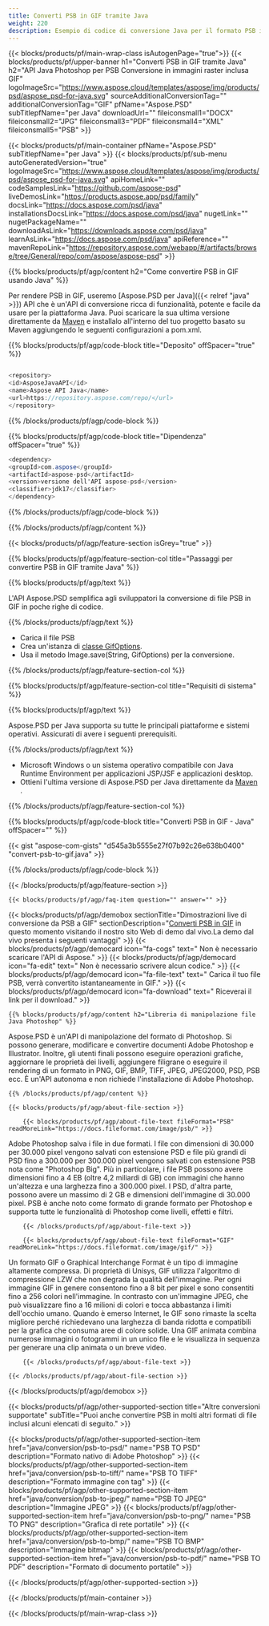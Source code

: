 ```yaml
---
title: Converti PSB in GIF tramite Java
weight: 220
description: Esempio di codice di conversione Java per il formato PSB in file GIF. Utilizzare questo codice di esempio per convertire PSB in GIF all'interno di qualsiasi applicazione basata su Java Web o Desktop.
---
```


{{< blocks/products/pf/main-wrap-class isAutogenPage="true">}}
{{< blocks/products/pf/upper-banner h1="Converti PSB in GIF tramite Java" h2="API Java Photoshop per PSB Conversione in immagini raster inclusa GIF" logoImageSrc="https://www.aspose.cloud/templates/aspose/img/products/psd/aspose_psd-for-java.svg" sourceAdditionalConversionTag="" additionalConversionTag="GIF" pfName="Aspose.PSD" subTitlepfName="per Java" downloadUrl="" fileiconsmall1="DOCX" fileiconsmall2="JPG" fileiconsmall3="PDF" fileiconsmall4="XML" fileiconsmall5="PSB" >}}

{{< blocks/products/pf/main-container pfName="Aspose.PSD" subTitlepfName="per Java" >}}
{{< blocks/products/pf/sub-menu autoGeneratedVersion="true" logoImageSrc="https://www.aspose.cloud/templates/aspose/img/products/psd/aspose_psd-for-java.svg" apiHomeLink="" codeSamplesLink="https://github.com/aspose-psd" liveDemosLink="https://products.aspose.app/psd/family" docsLink="https://docs.aspose.com/psd/java" installationsDocsLink="https://docs.aspose.com/psd/java" nugetLink="" nugetPackageName="" downloadAsLink="https://downloads.aspose.com/psd/java" learnAsLink="https://docs.aspose.com/psd/java" apiReference="" mavenRepoLink="https://repository.aspose.com/webapp/#/artifacts/browse/tree/General/repo/com/aspose/aspose-psd" >}}

{{% blocks/products/pf/agp/content h2="Come convertire PSB in GIF usando Java" %}}

 Per rendere PSB in GIF, useremo
 [Aspose.PSD per Java]({{< relref "java" >}})
 API che è un'API di conversione ricca di funzionalità, potente e facile da usare per la piattaforma Java. Puoi scaricare la sua ultima versione direttamente da
 [Maven](https://repository.aspose.com/webapp/#/artifacts/browse/tree/General/repo/com/aspose/aspose-psd)
 e installalo all'interno del tuo progetto basato su Maven aggiungendo le seguenti configurazioni a pom.xml.

{{% blocks/products/pf/agp/code-block title="Deposito" offSpacer="true" %}}

```cs

<repository>
<id>AsposeJavaAPI</id>
<name>Aspose API Java</name>
<url>https://repository.aspose.com/repo/</url>
</repository>

```

{{% /blocks/products/pf/agp/code-block %}}

{{% blocks/products/pf/agp/code-block title="Dipendenza" offSpacer="true" %}}

```cs
<dependency>
<groupId>com.aspose</groupId>
<artifactId>aspose-psd</artifactId>
<version>versione dell'API aspose-psd</version>
<classifier>jdk17</classifier>
</dependency>

```

{{% /blocks/products/pf/agp/code-block %}}

{{% /blocks/products/pf/agp/content %}}

{{< blocks/products/pf/agp/feature-section isGrey="true" >}}

{{% blocks/products/pf/agp/feature-section-col title="Passaggi per convertire PSB in GIF tramite Java" %}}

{{% blocks/products/pf/agp/text %}}

 L'API Aspose.PSD semplifica agli sviluppatori la conversione di file PSB in GIF in poche righe di codice.

{{% /blocks/products/pf/agp/text %}}

- Carica il file PSB
- Crea un'istanza di [classe GifOptions](https://apiference.aspose.com/psd/java/com.aspose.psd.imageoptions/GifOptions).
- Usa il metodo Image.save(String, GifOptions) per la conversione.

{{% /blocks/products/pf/agp/feature-section-col %}}

{{% blocks/products/pf/agp/feature-section-col title="Requisiti di sistema" %}}

{{% blocks/products/pf/agp/text %}}

 Aspose.PSD per Java supporta su tutte le principali piattaforme e sistemi operativi. Assicurati di avere i seguenti prerequisiti.

{{% /blocks/products/pf/agp/text %}}

- Microsoft Windows o un sistema operativo compatibile con Java Runtime Environment per applicazioni JSP/JSF e applicazioni desktop.
- Ottieni l'ultima versione di Aspose.PSD per Java direttamente da
 [Maven](https://repository.aspose.com/webapp/#/artifacts/browse/tree/General/repo/com/aspose/aspose-psd) .

{{% /blocks/products/pf/agp/feature-section-col %}}

{{% blocks/products/pf/agp/code-block title="Converti PSB in GIF - Java" offSpacer="" %}}

{{< gist "aspose-com-gists" "d545a3b5555e27f07b92c26e638b0400" "convert-psb-to-gif.java" >}}

{{% /blocks/products/pf/agp/code-block %}}

{{< /blocks/products/pf/agp/feature-section >}}

    {{< blocks/products/pf/agp/faq-item question="" answer="" >}}
 

<!-- aboutfile Starts -->

{{< blocks/products/pf/agp/demobox sectionTitle="Dimostrazioni live di conversione da PSB a GIF" sectionDescription="[Converti PSB in GIF](https://products.aspose.app/psd/conversion/psb-to-gif) in questo momento visitando il nostro sito Web di demo dal vivo.La demo dal vivo presenta i seguenti vantaggi" >}}
        {{< blocks/products/pf/agp/democard icon="fa-cogs" text=" Non è necessario scaricare l'API di Aspose." >}}
        {{< blocks/products/pf/agp/democard icon="fa-edit" text=" Non è necessario scrivere alcun codice." >}}
        {{< blocks/products/pf/agp/democard icon="fa-file-text" text=" Carica il tuo file PSB, verrà convertito istantaneamente in GIF." >}}
        {{< blocks/products/pf/agp/democard icon="fa-download" text=" Riceverai il link per il download." >}}

    {{% blocks/products/pf/agp/content h2="Libreria di manipolazione file Java Photoshop" %}}

 Aspose.PSD è un'API di manipolazione del formato di Photoshop. Si possono generare, modificare e convertire documenti Adobe Photoshop e Illustrator. Inoltre, gli utenti finali possono eseguire operazioni grafiche, aggiornare le proprietà dei livelli, aggiungere filigrane o eseguire il rendering di un formato in PNG, GIF, BMP, TIFF, JPEG, JPEG2000, PSD, PSB ecc. È un'API autonoma e non richiede l'installazione di Adobe Photoshop.



    {{% /blocks/products/pf/agp/content %}}

    {{< blocks/products/pf/agp/about-file-section >}}

        {{< blocks/products/pf/agp/about-file-text fileFormat="PSB" readMoreLink="https://docs.fileformat.com/image/psb/" >}}

Adobe Photoshop salva i file in due formati. I file con dimensioni di 30.000 per 30.000 pixel vengono salvati con estensione PSD e file più grandi di PSD fino a 300.000 per 300.000 pixel vengono salvati con estensione PSB nota come "Photoshop Big". Più in particolare, i file PSB possono avere dimensioni fino a 4 EB (oltre 4,2 miliardi di GB) con immagini che hanno un'altezza e una larghezza fino a 300.000 pixel. I PSD, d'altra parte, possono avere un massimo di 2 GB e dimensioni dell'immagine di 30.000 pixel. PSB è anche noto come formato di grande formato per Photoshop e supporta tutte le funzionalità di Photoshop come livelli, effetti e filtri.


        {{< /blocks/products/pf/agp/about-file-text >}}

        {{< blocks/products/pf/agp/about-file-text fileFormat="GIF" readMoreLink="https://docs.fileformat.com/image/gif/" >}}

Un formato GIF o Graphical Interchange Format è un tipo di immagine altamente compressa. Di proprietà di Unisys, GIF utilizza l'algoritmo di compressione LZW che non degrada la qualità dell'immagine. Per ogni immagine GIF in genere consentono fino a 8 bit per pixel e sono consentiti fino a 256 colori nell'immagine. In contrasto con un'immagine JPEG, che può visualizzare fino a 16 milioni di colori e tocca abbastanza i limiti dell'occhio umano. Quando è emerso Internet, le GIF sono rimaste la scelta migliore perché richiedevano una larghezza di banda ridotta e compatibili per la grafica che consuma aree di colore solide. Una GIF animata combina numerose immagini o fotogrammi in un unico file e le visualizza in sequenza per generare una clip animata o un breve video.


        {{< /blocks/products/pf/agp/about-file-text >}}

    {{< /blocks/products/pf/agp/about-file-section >}}

{{< /blocks/products/pf/agp/demobox >}}

<!-- aboutfile Ends -->

{{< blocks/products/pf/agp/other-supported-section title="Altre conversioni supportate" subTitle="Puoi anche convertire PSB in molti altri formati di file inclusi alcuni elencati di seguito." >}}

{{< blocks/products/pf/agp/other-supported-section-item href="java/conversion/psb-to-psd/" name="PSB TO PSD" description="Formato nativo di Adobe Photoshop" >}}
{{< blocks/products/pf/agp/other-supported-section-item href="java/conversion/psb-to-tiff/" name="PSB TO TIFF" description="Formato immagine con tag" >}}
{{< blocks/products/pf/agp/other-supported-section-item href="java/conversion/psb-to-jpeg/" name="PSB TO JPEG" description="Immagine JPEG" >}}
{{< blocks/products/pf/agp/other-supported-section-item href="java/conversion/psb-to-png/" name="PSB TO PNG" description="Grafica di rete portatile" >}}
{{< blocks/products/pf/agp/other-supported-section-item href="java/conversion/psb-to-bmp/" name="PSB TO BMP" description="Immagine bitmap" >}}
{{< blocks/products/pf/agp/other-supported-section-item href="java/conversion/psb-to-pdf/" name="PSB TO PDF" description="Formato di documento portatile" >}}

{{< /blocks/products/pf/agp/other-supported-section >}}

{{< /blocks/products/pf/main-container >}}
    
{{< /blocks/products/pf/main-wrap-class >}}
